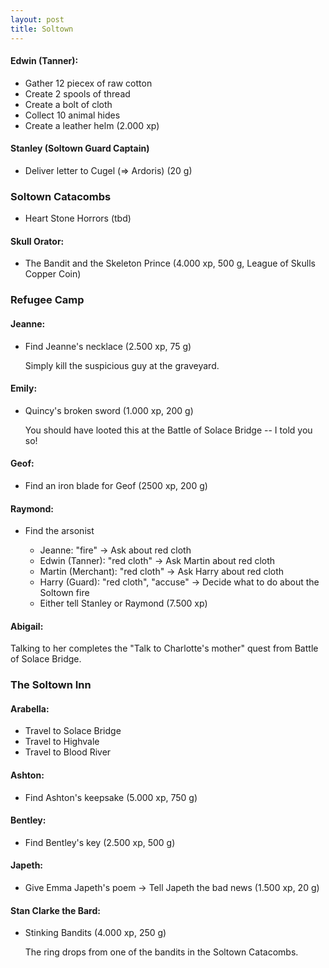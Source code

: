 ```yaml
---
layout: post
title: Soltown
---
```


#### Edwin (Tanner):

* Gather 12 piecex of raw cotton
* Create 2 spools of thread
* Create a bolt of cloth
* Collect 10 animal hides
* Create a leather helm (2.000 xp)

#### Stanley (Soltown Guard Captain)

* Deliver letter to Cugel (=> Ardoris) (20 g)

### Soltown Catacombs

* Heart Stone Horrors (tbd)

#### Skull Orator:

* The Bandit and the Skeleton Prince (4.000 xp, 500 g, League of Skulls Copper Coin)

### Refugee Camp

#### Jeanne:

* Find Jeanne's necklace (2.500 xp, 75 g)

    Simply kill the suspicious guy at the graveyard.

#### Emily:

* Quincy's broken sword (1.000 xp, 200 g)

    You should have looted this at the Battle of Solace Bridge -- I told you so!

#### Geof:

* Find an iron blade for Geof (2500 xp, 200 g)

#### Raymond:

* Find the arsonist

    * Jeanne: "fire" -> Ask about red cloth
    * Edwin (Tanner): "red cloth" -> Ask Martin about red cloth
    * Martin (Merchant): "red cloth" -> Ask Harry about red cloth
    * Harry (Guard): "red cloth", "accuse" -> Decide what to do about the Soltown fire
    * Either tell Stanley or Raymond (7.500 xp)

#### Abigail:

Talking to her completes the "Talk to Charlotte's mother" quest from Battle of Solace Bridge.

### The Soltown Inn

#### Arabella:

* Travel to Solace Bridge
* Travel to Highvale
* Travel to Blood River

#### Ashton:

* Find Ashton's keepsake (5.000 xp, 750 g)

#### Bentley:

* Find Bentley's key (2.500 xp, 500 g)

#### Japeth:

* Give Emma Japeth's poem -> Tell Japeth the bad news (1.500 xp, 20 g)

#### Stan Clarke the Bard:

* Stinking Bandits (4.000 xp, 250 g)

    The ring drops from one of the bandits in the Soltown Catacombs.
    
